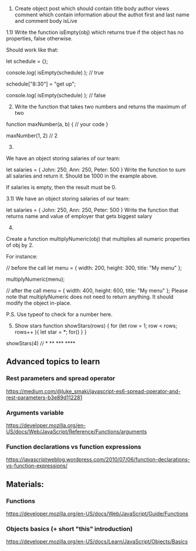 1. Create object post which should contain
title
body
author
views
comment which contain information about the authot first and last name and comment body
isLive


1.1) 
Write the function isEmpty(obj) which returns true if the object has no properties, false otherwise.

Should work like that:

let schedule = {};

console.log( isEmpty(schedule) ); // true

schedule["8:30"] = "get up";

console.log( isEmpty(schedule) ); // false


2) Write the function that takes two numbers and returns the maximum of two

function maxNumber(a, b) {
  // your code
}

maxNumber(1, 2) // 2

3)
We have an object storing salaries of our team:

let salaries = {
  John: 250,
  Ann: 250,
  Peter: 500
}
Write the function to sum all salaries and return it. Should be 1000 in the example above.

If salaries is empty, then the result must be 0.

3.1)
We have an object storing salaries of our team:

let salaries = {
  John: 250,
  Ann: 250,
  Peter: 500
}
Write the function that returns name and value of employer that gets biggest salary


4)
Create a function multiplyNumeric(obj) that multiplies all numeric properties of obj by 2.

For instance:

// before the call
let menu = {
  width: 200,
  height: 300,
  title: "My menu"
};

multiplyNumeric(menu);

// after the call
menu = {
  width: 400,
  height: 600,
  title: "My menu"
};
Please note that multiplyNumeric does not need to return anything. It should modify the object in-place.

P.S. Use typeof to check for a number here.


5) Show stars
function showStars(rows) {
    for (let row = 1; row < rows; rows++ ){
      let star = *;
      for()
    }
}

showStars(4) // * ** *** ****




## Advanced topics to learn

### Rest parameters and spread operator
https://medium.com/@luke_smaki/javascript-es6-spread-operator-and-rest-parameters-b3e89d112281

### Arguments variable
https://developer.mozilla.org/en-US/docs/Web/JavaScript/Reference/Functions/arguments

### Function declarations vs function expressions
https://javascriptweblog.wordpress.com/2010/07/06/function-declarations-vs-function-expressions/


## Materials:
### Functions
https://developer.mozilla.org/en-US/docs/Web/JavaScript/Guide/Functions

### Objects basics (+ short "this" introduction)
https://developer.mozilla.org/en-US/docs/Learn/JavaScript/Objects/Basics
